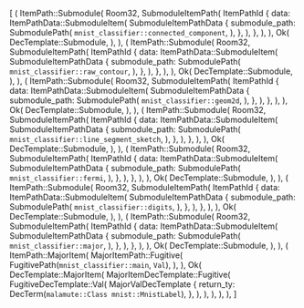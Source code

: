 [
    (
        ItemPath::Submodule(
            Room32,
            SubmoduleItemPath(
                ItemPathId {
                    data: ItemPathData::SubmoduleItem(
                        SubmoduleItemPathData {
                            submodule_path: SubmodulePath(
                                `mnist_classifier::connected_component`,
                            ),
                        },
                    ),
                },
            ),
        ),
        Ok(
            DecTemplate::Submodule,
        ),
    ),
    (
        ItemPath::Submodule(
            Room32,
            SubmoduleItemPath(
                ItemPathId {
                    data: ItemPathData::SubmoduleItem(
                        SubmoduleItemPathData {
                            submodule_path: SubmodulePath(
                                `mnist_classifier::raw_contour`,
                            ),
                        },
                    ),
                },
            ),
        ),
        Ok(
            DecTemplate::Submodule,
        ),
    ),
    (
        ItemPath::Submodule(
            Room32,
            SubmoduleItemPath(
                ItemPathId {
                    data: ItemPathData::SubmoduleItem(
                        SubmoduleItemPathData {
                            submodule_path: SubmodulePath(
                                `mnist_classifier::geom2d`,
                            ),
                        },
                    ),
                },
            ),
        ),
        Ok(
            DecTemplate::Submodule,
        ),
    ),
    (
        ItemPath::Submodule(
            Room32,
            SubmoduleItemPath(
                ItemPathId {
                    data: ItemPathData::SubmoduleItem(
                        SubmoduleItemPathData {
                            submodule_path: SubmodulePath(
                                `mnist_classifier::line_segment_sketch`,
                            ),
                        },
                    ),
                },
            ),
        ),
        Ok(
            DecTemplate::Submodule,
        ),
    ),
    (
        ItemPath::Submodule(
            Room32,
            SubmoduleItemPath(
                ItemPathId {
                    data: ItemPathData::SubmoduleItem(
                        SubmoduleItemPathData {
                            submodule_path: SubmodulePath(
                                `mnist_classifier::fermi`,
                            ),
                        },
                    ),
                },
            ),
        ),
        Ok(
            DecTemplate::Submodule,
        ),
    ),
    (
        ItemPath::Submodule(
            Room32,
            SubmoduleItemPath(
                ItemPathId {
                    data: ItemPathData::SubmoduleItem(
                        SubmoduleItemPathData {
                            submodule_path: SubmodulePath(
                                `mnist_classifier::digits`,
                            ),
                        },
                    ),
                },
            ),
        ),
        Ok(
            DecTemplate::Submodule,
        ),
    ),
    (
        ItemPath::Submodule(
            Room32,
            SubmoduleItemPath(
                ItemPathId {
                    data: ItemPathData::SubmoduleItem(
                        SubmoduleItemPathData {
                            submodule_path: SubmodulePath(
                                `mnist_classifier::major`,
                            ),
                        },
                    ),
                },
            ),
        ),
        Ok(
            DecTemplate::Submodule,
        ),
    ),
    (
        ItemPath::MajorItem(
            MajorItemPath::Fugitive(
                FugitivePath(`mnist_classifier::main`, `Val`),
            ),
        ),
        Ok(
            DecTemplate::MajorItem(
                MajorItemDecTemplate::Fugitive(
                    FugitiveDecTemplate::Val(
                        MajorValDecTemplate {
                            return_ty: DecTerm(`malamute::Class mnist::MnistLabel`),
                        },
                    ),
                ),
            ),
        ),
    ),
]